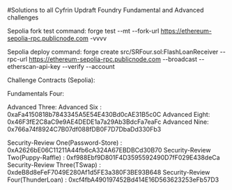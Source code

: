 #Solutions to all Cyfrin Updraft Foundry Fundamental and Advanced challenges

Sepolia fork test command:
forge test --mt <testName> --fork-url https://ethereum-sepolia-rpc.publicnode.com -vvvv

Sepolia deploy command:
forge create src/SRFour.sol:FlashLoanReceiver --rpc-url https://ethereum-sepolia-rpc.publicnode.com --broadcast --etherscan-api-key <key> --verify --account <accountName>

Challenge Contracts (Sepolia):

Fundamentals Four:

Advanced Three:
Advanced Six : 0xaFa4150818b7843345A5E54E430Bd0cAE31B5c0C
Advanced Eight: 0x46F3fE2C8aC9e9AE4DEDE1a7a29Ab3BdcFa7eaFc
Advanced Nine: 0x766a74f8924C7B07df088fDB0F7D7DbaDd330Fb3

Security-Review One(Password-Store) : 0xA2626bE06C11211A44fb6cA324A67EBDBCd30B70
Security-Review Two(Puppy-Raffle) : 0xf988Ebf9D801F4D3595592490D7fF029E438deCa
Security-Review Three(TSwap) : 0xdeB8d8eFeF7049E280Af1d5FE3a380F3BE93B648
Security-Review Four(ThunderLoan) : 0xcf4fbA490197452Bd414E16D563623253eFb57D3
